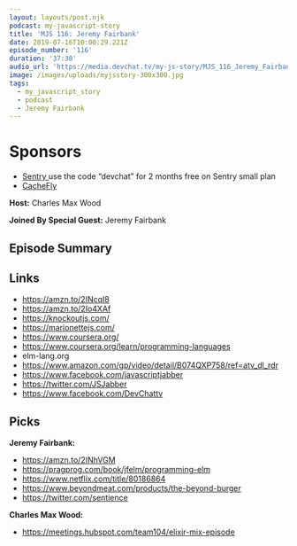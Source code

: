 ```yaml
---
layout: layouts/post.njk
podcast: my-javascript-story
title: 'MJS 116: Jeremy Fairbank'
date: 2019-07-16T10:00:29.221Z
episode_number: '116'
duration: '37:30'
audio_url: 'https://media.devchat.tv/my-js-story/MJS_116_Jeremy_Fairbank.mp3'
image: /images/uploads/myjsstory-300x300.jpg
tags:
  - my_javascript_story
  - podcast
  - Jeremy Fairbank
---
```

# Sponsors

* [Sentry ](https://sentry.io/welcome/) use the code “devchat” for 2 months free on Sentry small plan
* [CacheFly](https://www.cachefly.com)

**Host:** Charles Max Wood

**Joined By Special Guest:** Jeremy Fairbank

## **Episode Summary**

## **Links**

* https://amzn.to/2INcqI8
* https://amzn.to/2Io4XAf
* https://knockoutjs.com/
* https://marionettejs.com/
* https://www.coursera.org/
* https://www.coursera.org/learn/programming-languages
* elm-lang.org
*  https://www.amazon.com/gp/video/detail/B074QXP758/ref=atv_dl_rdr
* <https://www.facebook.com/javascriptjabber>
* <https://twitter.com/JSJabber>
* <https://www.facebook.com/DevChattv>

## Picks

**Jeremy Fairbank:**

*  https://amzn.to/2INhVGM
* https://pragprog.com/book/jfelm/programming-elm
* https://www.netflix.com/title/80186864
* https://www.beyondmeat.com/products/the-beyond-burger
* https://twitter.com/sentience

**Charles Max Wood:**

* https://meetings.hubspot.com/team104/elixir-mix-episode
